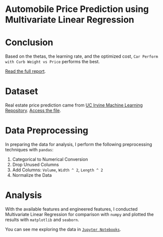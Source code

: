 # Automobile Price Prediction using Multivariate Linear Regression
# Conclusion
Based on the thetas, the learning rate, and the optimized cost, ```Car Perform with Curb Weight vs Price``` performs the best.

[Read the full report](/projects/housing-price-prediction/Report%20-%20Housing%20Price%20Prediction.pdf).

# Dataset
Real estate price prediction came from [UC Irvine Machine Learning Repository](https://archive.ics.uci.edu/dataset/10/automobile). [Access the file](/projects/automobile-price-prediction/car.csv).

# Data Preprocessing
In preparing the data for analysis, I perform the following preprocessing techniques with ```pandas```:
1. Categorical to Numerical Conversion
2. Drop Unused Columns
3. Add Columns: ```Volume```, ```Width ^ 2```, ```Length ^ 2```
4. Normalize the Data

# Analysis
With the available features and engineered features, I conducted Multivariate Linear Regression for comparison with ```numpy``` and plotted the results with ```matplotlib``` and ```seaborn```.

You can see me exploring the data in [```Jupyter Notebooks```](/projects/automobile-price-prediction/cars.ipynb).